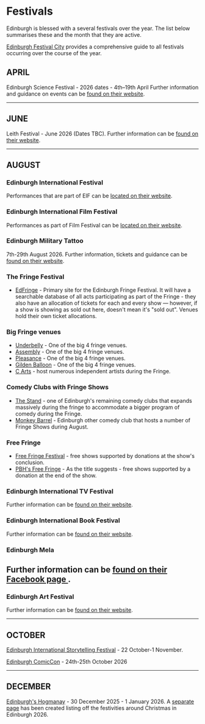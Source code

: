 # Festivals

Edinburgh is blessed with a several festivals over the year. The list below summarises these and the month that they are active.

[Edinburgh Festival City](https://www.edinburghfestivalcity.com/) provides a comprehensive guide to all festivals occurring over the course of the year.

## APRIL

Edinburgh Science Festival - 2026 dates -  4th–19th April
Further information and guidance on events can be [found on their website](https://www.edinburghscience.co.uk/festival/).

---

## JUNE

Leith Festival - June 2026 (Dates TBC).
Further information can be [found on their website](https://www.leithfestival.com/).

---

## AUGUST

### Edinburgh International Festival

Performances that are part of EIF can be [located on their website](https://www.eif.co.uk/).

### Edinburgh International Film Festival

Performances as part of Film Festival can be [located on their website](https://www.edfilmfest.org/).

### Edinburgh Military Tattoo

7th-29th August 2026.
Further information, tickets and guidance can be [found on their website](https://www.edintattoo.co.uk/).

### The Fringe Festival

* [EdFringe](https://www.edfringe.com/) - Primary site for the Edinburgh Fringe Festival. It will have a searchable database of all acts participating as part of the Fringe - they also have an allocation of tickets for each and every show — however, if a show is showing as sold out here, doesn't mean it's "sold out". Venues hold their own ticket allocations.

### Big Fringe venues

* [Underbelly](https://underbelly.co.uk/) - One of the big 4 fringe venues.
* [Assembly](https://assemblyfestival.com/) - One of the big 4 fringe venues.
* [Pleasance](https://www.pleasance.co.uk/events/location/Edinburgh) - One of the big 4 fringe venues.
* [Gilden Balloon](https://gildedballoon.co.uk/) - One of the big 4 fringe venues.
* [C Arts](http://www.cvenues.com/cvenues/) - host numerous independent artists during the Fringe.

### Comedy Clubs with Fringe Shows

* [The Stand](https://www.thestand.co.uk/) - one of Edinburgh's remaining comedy clubs that expands massively during the fringe to accommodate a bigger program of comedy during the Fringe.
* [Monkey Barrel](https://www.monkeybarrelcomedy.com/) - Edinburgh other comedy club that hosts a number of Fringe Shows during August.

### Free Fringe

* [Free Fringe Festival](https://freefestival.co.uk/) - free shows supported by donations at the show's conclusion.
* [PBH's Free Fringe](https://freefringe.org.uk/) - As the title suggests - free shows supported by a donation at the end of the show.

### Edinburgh International TV Festival

Further information can be [found on their website](https://www.thetvfestival.com/).

### Edinburgh International Book Festival

Further information can be [found on their website](https://www.edbookfest.co.uk/).

### Edinburgh Mela

Further information can be [found on their Facebook page ](https://www.facebook.com/TheEdMela/).
---
### Edinburgh Art Festival

Further information can be [found on their website](https://www.edinburghartfestival.com/).

---

## OCTOBER

[Edinburgh International Storytelling Festival](https://www.edinburghfestivalcity.com/festivals/scottish-international-storytelling-festival) - 22 October-1 November.

[Edinburgh ComicCon](https://www.comicconventionscotland.co.uk/) - 24th-25th October 2026

---

## DECEMBER

[Edinburgh's Hogmanay](https://www.edinburghfestivalcity.com/festivals/edinburghs-hogmanay) - 30 December 2025 - 1 January 2026.
A [separate page](Christmas2025) has been created listing off the festivities around Christmas in Edinburgh 2026.
